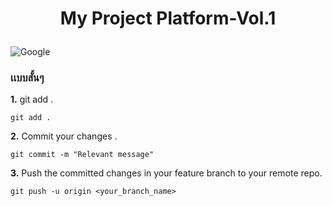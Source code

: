 # <p align="center">My Project Platform-Vol.1




 ![Google ](https://www.google.co.th/images/branding/googlelogo/2x/googlelogo_color_272x92dp.png)

### เเบบสั้นๆ

**1.** git add .
 
```
git add . 
```

**2.** Commit your changes .

```
git commit -m "Relevant message"
```

**3.** Push the committed changes in your feature branch to your remote repo.

```
git push -u origin <your_branch_name>
```
